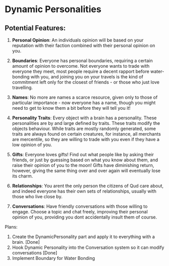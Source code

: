 # Dynamic Personalities

## Potential Features:
1. **Personal Opinion**: An individuals opinion will be based on your reputation with their faction combined with their personal opinion on you.
2. **Boundaries**: Everyone has personal boundaries, requiring a certain amount of opinion to overcome. Not everyone wants to trade with everyone they meet, most people require a decent rapport before water-bonding with you, and joining you on your travels is the kind of commitment left only for the closest of friends - or those who just love travelling.
3. **Names**: No more are names a scarce resource, given only to those of particular importance - now everyone has a name, though you might need to get to know them a bit before they will tell you it!
4. **Personality Traits**: Every object with a brain has a personality. These personalities are by and large defined by traits. These traits modify the objects behaviour. While traits are mostly randomly generated, some traits are always found on certain creatures, for instance, all merchants are mercentile, so they are willing to trade with you even if they have a low opinion of you.
5. **Gifts**: Everyone loves gifts! Find out what people like by asking their friends, or just by guessing based on what you know about them, and raise their opinion of you to the moon! Gifts have diminishing return, however, giving the same thing over and over again will eventually lose its charm.
6. **Relationships**: You arent the only person the citizens of Qud care about, and indeed everyone has their own sets of relationships, usually with those who live close by.

7. **Conversations**: Have friendly conversations with those willing to engage. Choose a topic and chat freely, improving their personal opinion of you, providing you dont accidentally insult them of course.


Plans:
1. Create the DynamicPersonality part and apply it to everything with a brain. [Done]
2. Hook Dynamic Personality into the Conversation system so it can modify conversations [Done]
3. Implement Boundary for Water Bonding 
